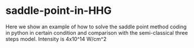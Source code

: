 # saddle-point-in-HHG
Here we show an example of how to solve the saddle point method coding in python in certain condition and comparison with the semi-classical three steps model.
Intensity is 4x10^14 W/cm^2
